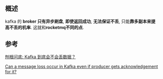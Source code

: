 ## 概述

kafka 的 **broker 只有异步刷盘**, **即使返回成功**, **无法保证不丢**, 只能**靠多副本来提高不丢的机率**. 这就和**rocketmq不同的点**.

## 参考

[刨根问底: Kafka 到底会不会丢数据？](https://www.51cto.com/article/707006.html)

[Can a message loss occur in Kafka even if producer gets acknowledgement for it?](https://stackoverflow.com/questions/57987591/can-a-message-loss-occur-in-kafka-even-if-producer-gets-acknowledgement-for-it)



